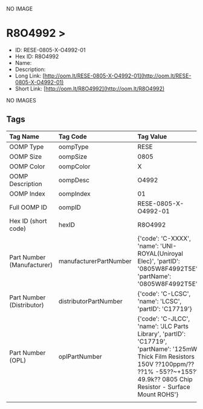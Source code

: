 


  
NO IMAGE  
# R8O4992 > 

- ID: RESE-0805-X-O4992-01
- Hex ID: R8O4992
- Name: 
- Description: 
- Long Link: [http://oom.lt/RESE-0805-X-O4992-01](http://oom.lt/RESE-0805-X-O4992-01)
- Short Link: [http://oom.lt/R8O4992](http://oom.lt/R8O4992)
  
NO IMAGES  
## Tags
  

|Tag Name|Tag Code|Tag Value|
| :--- | :--- | :--- |
|OOMP Type|oompType|RESE|
|OOMP Size|oompSize|0805|
|OOMP Color|oompColor|X|
|OOMP Description|oompDesc|O4992|
|OOMP Index|oompIndex|01|
|Full OOMP ID|oompID|RESE-0805-X-O4992-01|
|Hex ID (short code)|hexID|R8O4992|
|Part Number (Manufacturer)|manufacturerPartNumber|{'code': 'C-XXXX', 'name': 'UNI-ROYAL(Uniroyal Elec)', 'partID': '0805W8F4992T5E', 'partName': '0805W8F4992T5E'}|
|Part Number (Distributor)|distributorPartNumber|{'code': 'C-LCSC', 'name': 'LCSC', 'partID': 'C17719'}|
|Part Number (OPL)|oplPartNumber|{'code': 'C-JLCC', 'name': 'JLC Parts Library', 'partID': 'C17719', 'partName': '125mW Thick Film Resistors 150V ??100ppm/?? ??1% -55??~+155?? 49.9k?? 0805  Chip Resistor - Surface Mount ROHS'}|
||||
